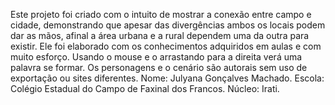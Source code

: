 Este projeto foi criado com o intuito de mostrar a conexão entre campo e cidade, demonstrando que apesar das divergências ambos os locais podem dar as mãos, afinal a área urbana e a rural dependem uma da outra para existir.
Ele foi elaborado com os conhecimentos adquiridos em aulas e com muito esforço.
Usando o mouse e o arrastando para a direita verá uma palavra se formar.
Os personagens e o cenário são autorais sem uso de exportação ou sites diferentes.
Nome: Julyana Gonçalves Machado.
Escola: Colégio Estadual do Campo de Faxinal dos Francos.
Núcleo: Irati.
